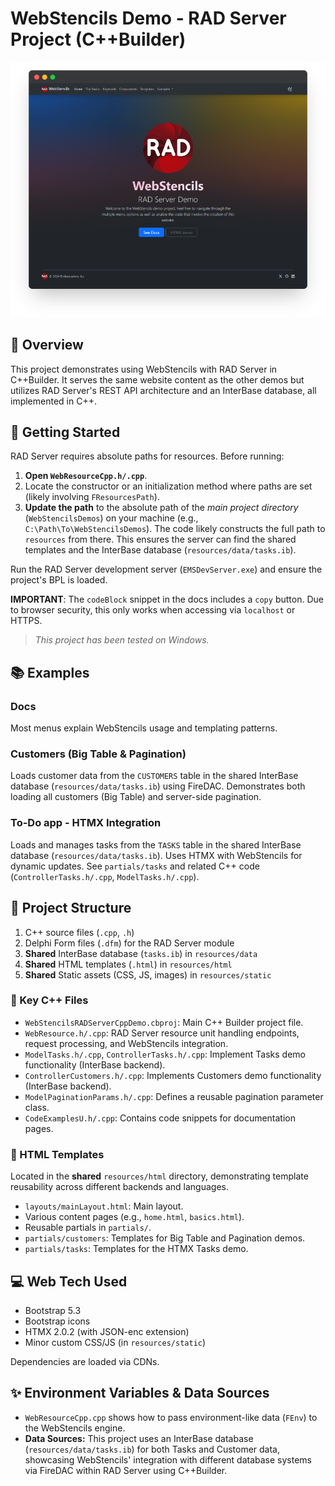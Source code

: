 # WebStencils Demo - RAD Server Project (C++Builder)

![WebStencils RAD Server screenshot](../../.github/images/WebStencils-RADServer.png)

## 🌟 Overview
This project demonstrates using WebStencils with RAD Server in C++Builder. It serves the same website content as the other demos but utilizes RAD Server's REST API architecture and an InterBase database, all implemented in C++.

## 🚦 Getting Started
RAD Server requires absolute paths for resources. Before running:
1.  **Open `WebResourceCpp.h/.cpp`**.
2.  Locate the constructor or an initialization method where paths are set (likely involving `FResourcesPath`).
3.  **Update the path** to the absolute path of the *main project directory* (`WebStencilsDemos`) on your machine (e.g., `C:\Path\To\WebStencilsDemos`). The code likely constructs the full path to `resources` from there. This ensures the server can find the shared templates and the InterBase database (`resources/data/tasks.ib`).

Run the RAD Server development server (`EMSDevServer.exe`) and ensure the project's BPL is loaded.

**IMPORTANT**: The `codeBlock` snippet in the docs includes a `copy` button. Due to browser security, this only works when accessing via `localhost` or HTTPS.
> _This project has been tested on Windows._

## 📚 Examples
### Docs
Most menus explain WebStencils usage and templating patterns.

### Customers (Big Table & Pagination)
Loads customer data from the `CUSTOMERS` table in the shared InterBase database (`resources/data/tasks.ib`) using FireDAC. Demonstrates both loading all customers (Big Table) and server-side pagination.

### To-Do app - HTMX Integration
Loads and manages tasks from the `TASKS` table in the shared InterBase database (`resources/data/tasks.ib`). Uses HTMX with WebStencils for dynamic updates. See `partials/tasks` and related C++ code (`ControllerTasks.h/.cpp`, `ModelTasks.h/.cpp`).

## 📁 Project Structure
1.  C++ source files (`.cpp`, `.h`)
2.  Delphi Form files (`.dfm`) for the RAD Server module
3.  **Shared** InterBase database (`tasks.ib`) in `resources/data`
4.  **Shared** HTML templates (`.html`) in `resources/html`
5.  **Shared** Static assets (CSS, JS, images) in `resources/static`

### 🔑 Key C++ Files
- `WebStencilsRADServerCppDemo.cbproj`: Main C++ Builder project file.
- `WebResource.h/.cpp`: RAD Server resource unit handling endpoints, request processing, and WebStencils integration.
- `ModelTasks.h/.cpp`, `ControllerTasks.h/.cpp`: Implement Tasks demo functionality (InterBase backend).
- `ControllerCustomers.h/.cpp`: Implements Customers demo functionality (InterBase backend).
- `ModelPaginationParams.h/.cpp`: Defines a reusable pagination parameter class.
- `CodeExamplesU.h/.cpp`: Contains code snippets for documentation pages.

### 📄 HTML Templates
Located in the **shared** `resources/html` directory, demonstrating template reusability across different backends and languages.
- `layouts/mainLayout.html`: Main layout.
- Various content pages (e.g., `home.html`, `basics.html`).
- Reusable partials in `partials/`.
- `partials/customers`: Templates for Big Table and Pagination demos.
- `partials/tasks`: Templates for the HTMX Tasks demo.

## 💻 Web Tech Used
- Bootstrap 5.3
- Bootstrap icons
- HTMX 2.0.2 (with JSON-enc extension)
- Minor custom CSS/JS (in `resources/static`)

Dependencies are loaded via CDNs.

## ✨ Environment Variables & Data Sources
- `WebResourceCpp.cpp` shows how to pass environment-like data (`FEnv`) to the WebStencils engine.
- **Data Sources:** This project uses an InterBase database (`resources/data/tasks.ib`) for both Tasks and Customer data, showcasing WebStencils' integration with different database systems via FireDAC within RAD Server using C++Builder. 